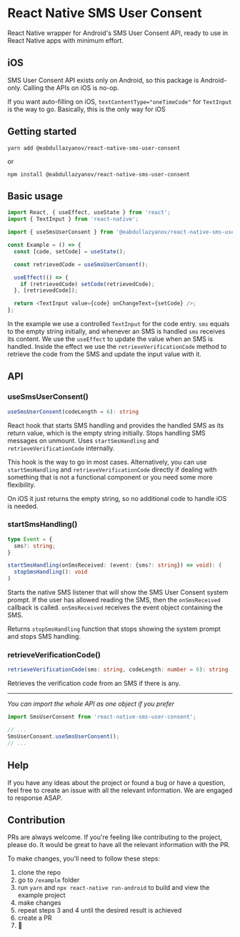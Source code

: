 # React Native SMS User Consent

React Native wrapper for Android's SMS User Consent API, ready to use in React Native apps with minimum effort.

## iOS

SMS User Consent API exists only on Android, so this package is Android-only. Calling the APIs on iOS is no-op.

If you want auto-filling on iOS, `textContentType="oneTimeCode"` for `TextInput` is the way to go. Basically, this is the only way for iOS

## Getting started

```
yarn add @eabdullazyanov/react-native-sms-user-consent
```

or

```
npm install @eabdullazyanov/react-native-sms-user-consent
```

## Basic usage

```javascript
import React, { useEffect, useState } from 'react';
import { TextInput } from 'react-native';

import { useSmsUserConsent } from '@eabdullazyanov/react-native-sms-user-consent';

const Example = () => {
  const [code, setCode] = useState();

  const retrievedCode = useSmsUserConsent();

  useEffect(() => {
    if (retrievedCode) setCode(retrievedCode);
  }, [retrievedCode]);

  return <TextInput value={code} onChangeText={setCode} />;
};
```

In the example we use a controlled `TextInput` for the code entry. `sms` equals to the empty string initially, and whenever an SMS is handled `sms` receives its content. We use the `useEffect` to update the value when an SMS is handled. Inside the effect we use the `retrieveVerificationCode` method to retrieve the code from the SMS and update the input value with it.

## API

### useSmsUserConsent()

```typescript
useSmsUserConsent(codeLength = 6): string
```

React hook that starts SMS handling and provides the handled SMS as its return value, which is the empty string initially. Stops handling SMS messages on unmount. Uses `startSmsHandling` and `retrieveVerificationCode` internally.

This hook is the way to go in most cases. Alternatively, you can use `startSmsHandling` and `retrieveVerificationCode` directly if dealing with something that is not a functional component or you need some more flexibility.

On iOS it just returns the empty string, so no additional code to handle iOS is needed.

### startSmsHandling()

```typescript
type Event = {
  sms?: string;
}

startSmsHandling(onSmsReceived: (event: {sms?: string}) => void): (
  stopSmsHandling(): void
)
```

Starts the native SMS listener that will show the SMS User Consent system prompt. If the user has allowed reading the SMS, then the `onSmsReceived` callback is called. `onSmsReceived` receives the event object containing the SMS.

Returns `stopSmsHandling` function that stops showing the system prompt and stops SMS handling.

### retrieveVerificationCode()

```typescript
retrieveVerificationCode(sms: string, codeLength: number = 6): string | null
```

Retrieves the verification code from an SMS if there is any.

---

*You can import the whole API as one object if you prefer*

```javascript
import SmsUserConsent from 'react-native-sms-user-consent';

// ...
SmsUserConsent.useSmsUserConsent();
// ...
```

## Help

If you have any ideas about the project or found a bug or have a question, feel free to create an issue with all the relevant information. We are engaged to response ASAP.

## Contribution

PRs are always welcome. If you're feeling like contributing to the project, please do. It would be great to have all the relevant information with the PR.

To make changes, you'll need to follow these steps:
1) clone the repo
2) go to `/example` folder
3) run `yarn` and `npx react-native run-android` to build and view the example project
4) make changes
5) repeat steps 3 and 4 until the desired result is achieved
6) create a PR
7) 🥳

